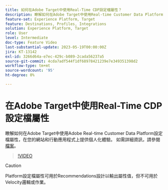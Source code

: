 ```yaml
---
title: 如何在Adobe Target中使用Real-Time CDP設定檔屬性？
description: 瞭解如何在Adobe Target中使用Real-time Customer Data Platform設定檔屬性，在您的網站和行動應用程式上提供個人化體驗。
feature-set: Experience Platform, Target
feature: Destinations, Profiles, Integrations
solution: Experience Platform, Target
role: User
level: Intermediate
doc-type: Feature Video
last-substantial-update: 2023-05-19T00:00:00Z
jira: KT-13142
exl-id: 3266d64a-e7ec-429c-b089-2cada56237a5
source-git-commit: 4cda7adf544f1df68978421239e7e349351398d2
workflow-type: tm+mt
source-wordcount: '95'
ht-degree: 0%

---
```


# 在Adobe Target中使用Real-Time CDP設定檔屬性

瞭解如何在Adobe Target中使用Adobe Real-time Customer Data Platform設定檔屬性，在您的網站和行動應用程式上提供個人化體驗。 如需詳細資訊，請參閱[檔案](https://experienceleague.adobe.com/docs/target/using/integrate/integrating-with-rtcdp.html?lang=zh-Hant)。

>[!VIDEO](https://video.tv.adobe.com/v/3451904/?learn=on&captions=chi_hant)

>[!CAUTION]
>
>Platform設定檔屬性可用於Recommendations設計以輸出屬性值，但不可用於Velocity邏輯或作業。
